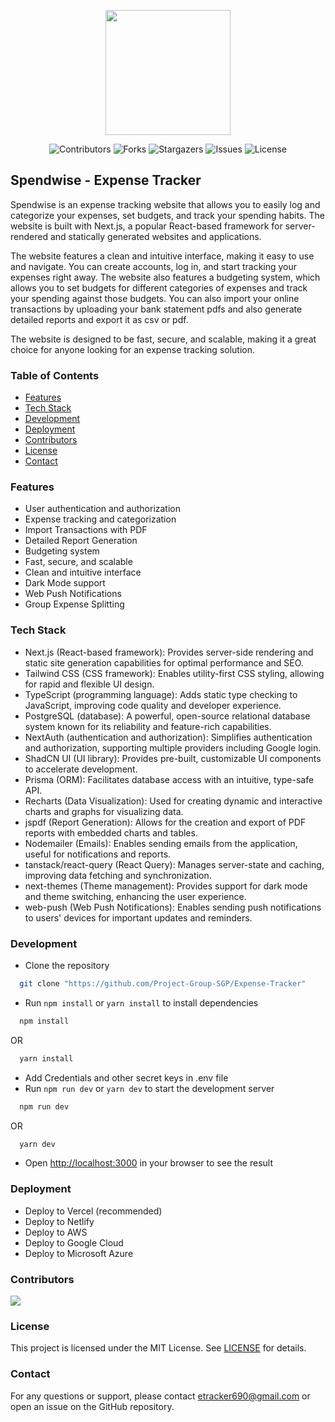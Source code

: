 <p align="center">
  <img src="https://i.imgur.com/HQABOAl.jpg" width="200" height="200" />
</p>

<div align="center">

![Contributors](https://img.shields.io/github/contributors/Project-Group-SGP/Expense-Tracker?color=dark-green)
![Forks](https://img.shields.io/github/forks/Project-Group-SGP/Expense-Tracker?style=social)
![Stargazers](https://img.shields.io/github/stars/Project-Group-SGP/Expense-Tracker?style=social)
![Issues](https://img.shields.io/github/issues/Project-Group-SGP/Expense-Tracker)
![License](https://img.shields.io/github/license/Project-Group-SGP/Expense-Tracker)

</div>

## Spendwise - Expense Tracker

Spendwise is an expense tracking website that allows you to easily log and categorize your expenses, set budgets, and track your spending habits. The website is built with Next.js, a popular React-based framework for server-rendered and statically generated websites and applications.

The website features a clean and intuitive interface, making it easy to use and navigate. You can create accounts, log in, and start tracking your expenses right away. The website also features a budgeting system, which allows you to set budgets for different categories of expenses and track your spending against those budgets. You can also import your online transactions by uploading your bank statement pdfs and also generate detailed reports and export it as csv or pdf.

The website is designed to be fast, secure, and scalable, making it a great choice for anyone looking for an expense tracking solution.

### Table of Contents

- [Features](#features)
- [Tech Stack](#tech-stack)
- [Development](#development)
- [Deployment](#deployment)
- [Contributors](#contributors)
- [License](#license)
- [Contact](#contact)

### Features

- User authentication and authorization
- Expense tracking and categorization
- Import Transactions with PDF
- Detailed Report Generation
- Budgeting system
- Fast, secure, and scalable
- Clean and intuitive interface
- Dark Mode support
- Web Push Notifications
- Group Expense Splitting

### Tech Stack

- Next.js (React-based framework): Provides server-side rendering and static site generation capabilities for optimal performance and SEO.
- Tailwind CSS (CSS framework): Enables utility-first CSS styling, allowing for rapid and flexible UI design.
- TypeScript (programming language): Adds static type checking to JavaScript, improving code quality and developer experience.
- PostgreSQL (database): A powerful, open-source relational database system known for its reliability and feature-rich capabilities.
- NextAuth (authentication and authorization): Simplifies authentication and authorization, supporting multiple providers including Google login.
- ShadCN UI (UI library): Provides pre-built, customizable UI components to accelerate development.
- Prisma (ORM): Facilitates database access with an intuitive, type-safe API.
- Recharts (Data Visualization): Used for creating dynamic and interactive charts and graphs for visualizing data.
- jspdf (Report Generation): Allows for the creation and export of PDF reports with embedded charts and tables.
- Nodemailer (Emails): Enables sending emails from the application, useful for notifications and reports.
- tanstack/react-query (React Query): Manages server-state and caching, improving data fetching and synchronization.
- next-themes (Theme management): Provides support for dark mode and theme switching, enhancing the user experience.
- web-push (Web Push Notifications): Enables sending push notifications to users' devices for important updates and reminders.

### Development

- Clone the repository

```bash
  git clone "https://github.com/Project-Group-SGP/Expense-Tracker"
```

- Run `npm install` or `yarn install` to install dependencies

```bash
  npm install
```

OR

```bash
  yarn install
```

- Add Credentials and other secret keys in .env file
- Run `npm run dev` or `yarn dev` to start the development server

```bash
  npm run dev
```

OR

```bash
  yarn dev
```

- Open [http://localhost:3000](http://localhost:3000) in your browser to see the result

### Deployment

- Deploy to Vercel (recommended)
- Deploy to Netlify
- Deploy to AWS
- Deploy to Google Cloud
- Deploy to Microsoft Azure

### Contributors

<a href="https://github.com/Project-Group-SGP/Expense-Tracker/graphs/contributors">
  <img src="https://contrib.rocks/image?repo=Project-Group-SGP/Expense-Tracker" />
</a>

### License

This project is licensed under the MIT License. See [LICENSE](LICENSE) for details.

### Contact

For any questions or support, please contact etracker690@gmail.com or open an issue on the GitHub repository.
